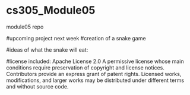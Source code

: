 # cs305_Module05
module05 repo

#upcoming project next week
#creation of a snake game

#ideas of what the snake will eat:


#license included: Apache License 2.0
A permissive license whose main conditions require preservation of copyright and license notices. Contributors provide an express grant of patent rights. Licensed works, modifications, and larger works may be distributed under different terms and without source code.
